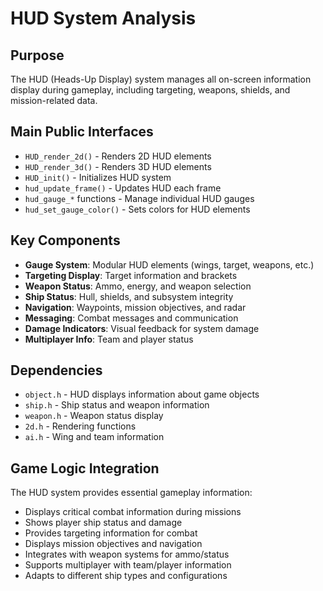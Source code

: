 # HUD System Analysis

## Purpose
The HUD (Heads-Up Display) system manages all on-screen information display during gameplay, including targeting, weapons, shields, and mission-related data.

## Main Public Interfaces
- `HUD_render_2d()` - Renders 2D HUD elements
- `HUD_render_3d()` - Renders 3D HUD elements
- `HUD_init()` - Initializes HUD system
- `hud_update_frame()` - Updates HUD each frame
- `hud_gauge_*` functions - Manage individual HUD gauges
- `hud_set_gauge_color()` - Sets colors for HUD elements

## Key Components
- **Gauge System**: Modular HUD elements (wings, target, weapons, etc.)
- **Targeting Display**: Target information and brackets
- **Weapon Status**: Ammo, energy, and weapon selection
- **Ship Status**: Hull, shields, and subsystem integrity
- **Navigation**: Waypoints, mission objectives, and radar
- **Messaging**: Combat messages and communication
- **Damage Indicators**: Visual feedback for system damage
- **Multiplayer Info**: Team and player status

## Dependencies
- `object.h` - HUD displays information about game objects
- `ship.h` - Ship status and weapon information
- `weapon.h` - Weapon status display
- `2d.h` - Rendering functions
- `ai.h` - Wing and team information

## Game Logic Integration
The HUD system provides essential gameplay information:
- Displays critical combat information during missions
- Shows player ship status and damage
- Provides targeting information for combat
- Displays mission objectives and navigation
- Integrates with weapon systems for ammo/status
- Supports multiplayer with team/player information
- Adapts to different ship types and configurations